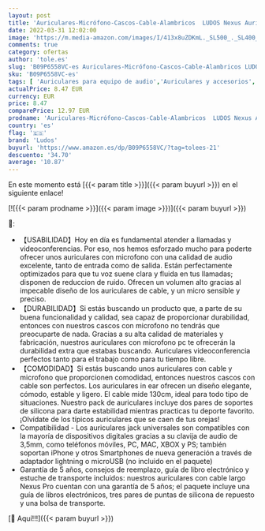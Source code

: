 ```yaml
---
layout: post
title: 'Auriculares-Micrófono-Cascos-Cable-Alambricos  LUDOS Nexus Auriculares con Cable y Microfono  5 Años de Garantía  Auricular con Jack  Cascos Musica con Graves Potentes  para Movil Android  PC  Tablet'
date: 2022-03-31 12:02:00
image: 'https://m.media-amazon.com/images/I/413x8uZDKmL._SL500_._SL400_.jpg'
comments: true
category: ofertas
author: 'tole.es'
slug: 'B09P6558VC-es Auriculares-Micrófono-Cascos-Cable-Alambricos LUDOS Nexus...'
sku: 'B09P6558VC-es'
tags: [ 'Auriculares para equipo de audio','Auriculares y accesorios','Electrónica','android','ludos', ]
actualPrice: 8.47 EUR
currency: EUR
price: 8.47
comparePrice: 12.97 EUR
prodname: 'Auriculares-Micrófono-Cascos-Cable-Alambricos  LUDOS Nexus Auriculares con Cable y Microfono  5 Años de Garantía  Auricular con Jack  Cascos Musica con Graves Potentes  para Movil Android  PC  Tablet'
country: 'es'
flag: '🇪🇸'
brand: 'Ludos'
buyurl: 'https://www.amazon.es/dp/B09P6558VC/?tag=tolees-21'
descuento: '34.70'
average: '10.87'
---
```


En este momento está [{{< param title >}}]({{< param buyurl >}}) en el siguiente enlace!

[![{{< param prodname >}}]({{< param image >}})]({{< param buyurl >}})

🔎:

- 【USABILIDAD】Hoy en día es fundamental atender a llamadas y videoconferencias. Por eso, nos hemos esforzado mucho para poderte ofrecer unos auriculares con microfono con una calidad de audio excelente, tanto de entrada como de salida. Están perfectamente optimizados para que tu voz suene clara y fluida en tus llamadas; disponen de reduccion de ruido. Ofrecen un volumen alto gracias al impecable diseño de los auriculares de cable, y un micro sensible y preciso.
- 【DURABILIDAD】Si estás buscando un producto que, a parte de su buena funcionalidad y calidad, sea capaz de proporcionar durabilidad, entonces con nuestros cascos con microfono no tendrás que preocuparte de nada. Gracias a su alta calidad de materiales y fabricación, nuestros auriculares con microfono pc te ofrecerán la durabilidad extra que estabas buscando. Auriculares videoconferencia perfectos tanto para el trabajo como para tu tiempo libre.
- 【COMODIDAD】Si estás buscando unos auriculares con cable y microfono que proporcionen comodidad, entonces nuestros cascos con cable son perfectos. Los auriculares in ear ofrecen un diseño elegante, cómodo, estable y ligero. El cable mide 130cm, ideal para todo tipo de situaciones. Nuestro pack de auriculares incluye dos pares de soportes de silicona para darte estabilidad mientras practicas tu deporte favorito. ¡Olvídate de los típicos auriculares que se caen de tus orejas!
- Compatibilidad - Los auriculares jack universales son compatibles con la mayoría de dispositivos digitales gracias a su clavija de audio de 3,5mm, como teléfonos móviles, PC, MAC, XBOX y PS; también soportan iPhone y otros Smartphones de nueva generación a través de adaptador lightning o microUSB (no incluido en el paquete)
- Garantía de 5 años, consejos de reemplazo, guía de libro electrónico y estuche de transporte incluidos: nuestros auriculares con cable largo Nexus Pro cuentan con una garantía de 5 años; el paquete incluye una guía de libros electrónicos, tres pares de puntas de silicona de repuesto y una bolsa de transporte.

[🛒 Aquí!!!]({{< param buyurl >}})
